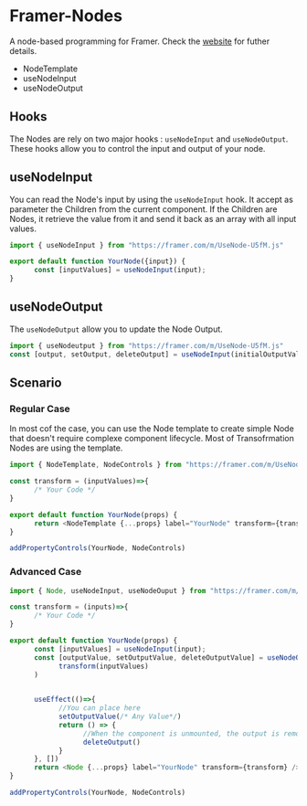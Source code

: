 # Framer-Nodes
A node-based programming for Framer. Check the [website](https://nodes.framer.website/) for futher details. 


- NodeTemplate
- useNodeInput
- useNodeOutput


## Hooks
The Nodes are rely on two major hooks : `useNodeInput` and `useNodeOutput`. These hooks allow you to control the input and output of your node.

## useNodeInput
You can read the Node's input by using the `useNodeInput` hook. It accept as parameter the Children from the current component. If the Children are Nodes, it retrieve the value from it and send it back as an array with all input values. 

```js
import { useNodeInput } from "https://framer.com/m/UseNode-U5fM.js"

export default function YourNode({input}) {
      const [inputValues] = useNodeInput(input);
}
```
## useNodeOutput
The `useNodeOutput` allow you to update the Node Output. 

```js
import { useNodeutput } from "https://framer.com/m/UseNode-U5fM.js"
const [output, setOutput, deleteOutput] = useNodeInput(initialOutputValue);
```

## Scenario


### Regular Case
In most cof the case, you can use the Node template to create simple Node that doesn't require complexe component lifecycle. Most of Transofrmation Nodes are using the template.

```js
import { NodeTemplate, NodeControls } from "https://framer.com/m/UseNode-U5fM.js"

const transform = (inputValues)=>{
      /* Your Code */
}

export default function YourNode(props) {
      return <NodeTemplate {...props} label="YourNode" transform={transform} />
}

addPropertyControls(YourNode, NodeControls)
```

### Advanced Case

```js
import { Node, useNodeInput, useNodeOuput } from "https://framer.com/m/UseNode-U5fM.js"

const transform = (inputs)=>{
      /* Your Code */
}

export default function YourNode(props) {
      const [inputValues] = useNodeInput(input);
      const [outputValue, setOutputValue, deleteOutputValue] = useNodeOutput(
            transform(inputValues)
      )
   

      useEffect(()=>{
            //You can place here
            setOutputValue(/* Any Value*/)
            return () => {
                  //When the component is unmounted, the output is removed from the Array.
                  deleteOutput()
            }
      }, [])
      return <Node {...props} label="YourNode" transform={transform} />
}

addPropertyControls(YourNode, NodeControls)
```
